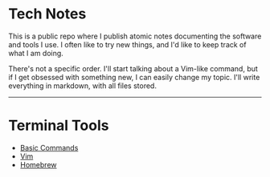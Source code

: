 # Tech Notes

This is a public repo where I publish atomic notes documenting the software and tools I use. I often like to try new things, and I'd like to keep track of what I am doing.

There's not a specific order. I'll start talking about a Vim-like command, but if I get obsessed with something new, I can easily change my topic. I'll write everything in markdown, with all files stored.

---

# Terminal Tools

- [Basic Commands](notes/terminal-basic.md)
- [Vim](notes/vim.md)
- [Homebrew](notes/homebrew.md)
